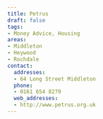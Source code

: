 ```yaml
---
title: Petrus
draft: false
tags:
- Money Advice, Housing
areas:
- Middleton
- Heywood
- Rochdale
contact:
  addresses:
  - 64 Long Street Middleton
  phone:
  - 0161 654 8279
  web_addresses:
  - http://www.petrus.org.uk
---
```


